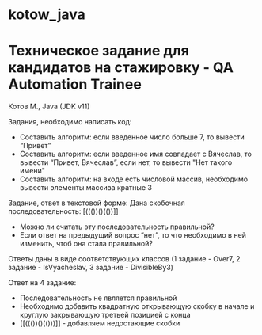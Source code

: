 # kotow_java

# Техническое задание для кандидатов на стажировку - QA Automation Trainee

Котов М., Java (JDK v11)

Задания, необходимо написать код:
- Составить алгоритм: если введенное число больше 7, то вывести “Привет”
- Составить алгоритм: если введенное имя совпадает с Вячеслав, то вывести “Привет, Вячеслав”, если нет, то вывести "Нет такого имени"
- Составить алгоритм: на входе есть числовой массив, необходимо вывести элементы массива кратные 3

Задание, ответ в текстовой форме:
Дана скобочная последовательность: [((())()(())]]
- Можно ли считать эту последовательность правильной?
- Если ответ на предыдущий вопрос “нет”, то что необходимо в ней изменить, чтоб она стала правильной?

Ответы даны в виде соответствующих классов (1 задание - Over7, 2 задание - IsVyacheslav, 3 задание - DivisibleBy3)

Ответ на 4 задание:
- Последовательность не является правильной
- Необходимо добавить квадратную открывающую скобку в начале и круглую закрывающую третьей позицией с конца
- [[((())()(()))]] - добавляем недостающие скобки


